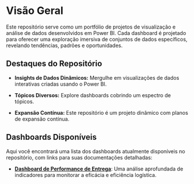 # Visão Geral

Este repositório serve como um portfólio de projetos de visualização e análise de dados desenvolvidos em Power BI. Cada dashboard é projetado para oferecer uma exploração imersiva de conjuntos de dados específicos, revelando tendências, padrões e oportunidades.

## Destaques do Repositório

* **Insights de Dados Dinâmicos:** Mergulhe em visualizações de dados interativas criadas usando o Power BI.

* **Tópicos Diversos:** Explore dashboards cobrindo um espectro de tópicos.

* **Expansão Contínua:** Este repositório é um projeto dinâmico com planos de expansão contínua.

## Dashboards Disponíveis

Aqui você encontrará uma lista dos dashboards atualmente disponíveis no repositório, com links para suas documentações detalhadas:

* [**Dashboard de Performance de Entrega**](https://github.com/LRLeite/Dashboards/tree/main/Performance%20de%20Entregas): Uma análise aprofundada de indicadores para monitorar a eficácia e eficiência logística.


